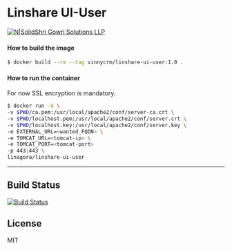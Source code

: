 # Linshare UI-User

[![N|Solid](http://sgs.shrigowri.com/wp-content/uploads/2017/05/cropped-orange2-2-1-1-32x32.png)Shri Gowri Solutions LLP](http://shrigowri.com)

#### How to build the image

```bash
$ docker build --rm --tag vinnycrm/linshare-ui-user:1.0 .
```

#### How to run the container

For now SSL encryption is mandatory.

```bash
$ docker run -d \
-v $PWD/ca.pem:/usr/local/apache2/conf/server-ca.crt \
-v $PWD/localhost.pem:/usr/local/apache2/conf/server.crt \
-v $PWD/localhost.key:/usr/local/apache2/conf/server.key \
-e EXTERNAL_URL=<wanted_FQDN> \
-e TOMCAT_URL=<tomcat-ip> \
-e TOMCAT_PORT=<tomcat-port>
-p 443:443 \
linagora/linshare-ui-user
```
*******************************************

Build Status
----

[![Build Status](https://travis-ci.org/t3ctechnologies/Anchel_UI.svg?branch=master)](https://travis-ci.org/t3ctechnologies/Anchel_UI)

License
----

MIT
